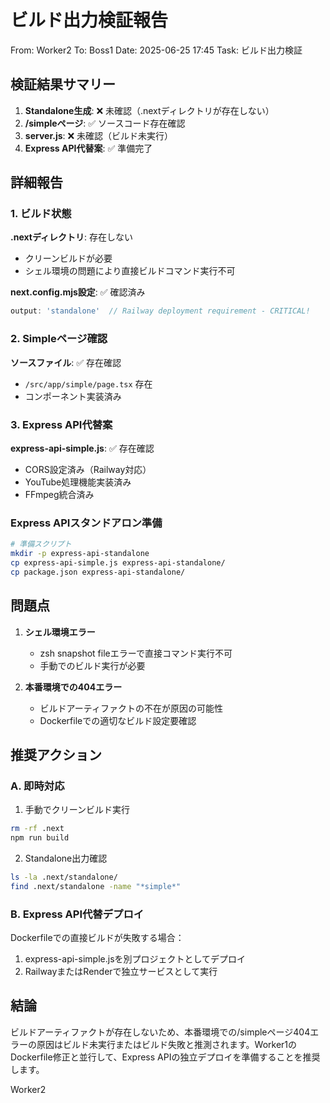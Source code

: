 # ビルド出力検証報告

From: Worker2
To: Boss1
Date: 2025-06-25 17:45
Task: ビルド出力検証

## 検証結果サマリー

1. **Standalone生成**: ❌ 未確認（.nextディレクトリが存在しない）
2. **/simpleページ**: ✅ ソースコード存在確認
3. **server.js**: ❌ 未確認（ビルド未実行）
4. **Express API代替案**: ✅ 準備完了

## 詳細報告

### 1. ビルド状態

**.nextディレクトリ**: 存在しない
- クリーンビルドが必要
- シェル環境の問題により直接ビルドコマンド実行不可

**next.config.mjs設定**: ✅ 確認済み
```javascript
output: 'standalone'  // Railway deployment requirement - CRITICAL!
```

### 2. Simpleページ確認

**ソースファイル**: ✅ 存在確認
- `/src/app/simple/page.tsx` 存在
- コンポーネント実装済み

### 3. Express API代替案

**express-api-simple.js**: ✅ 存在確認
- CORS設定済み（Railway対応）
- YouTube処理機能実装済み
- FFmpeg統合済み

### Express APIスタンドアロン準備

```bash
# 準備スクリプト
mkdir -p express-api-standalone
cp express-api-simple.js express-api-standalone/
cp package.json express-api-standalone/
```

## 問題点

1. **シェル環境エラー**
   - zsh snapshot fileエラーで直接コマンド実行不可
   - 手動でのビルド実行が必要

2. **本番環境での404エラー**
   - ビルドアーティファクトの不在が原因の可能性
   - Dockerfileでの適切なビルド設定要確認

## 推奨アクション

### A. 即時対応
1. 手動でクリーンビルド実行
```bash
rm -rf .next
npm run build
```

2. Standalone出力確認
```bash
ls -la .next/standalone/
find .next/standalone -name "*simple*"
```

### B. Express API代替デプロイ
Dockerfileでの直接ビルドが失敗する場合：
1. express-api-simple.jsを別プロジェクトとしてデプロイ
2. RailwayまたはRenderで独立サービスとして実行

## 結論

ビルドアーティファクトが存在しないため、本番環境での/simpleページ404エラーの原因はビルド未実行またはビルド失敗と推測されます。Worker1のDockerfile修正と並行して、Express APIの独立デプロイを準備することを推奨します。

Worker2